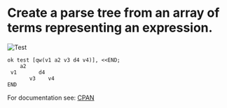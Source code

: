 # Create a parse tree from an array of terms representing an expression.

![Test](https://github.com/philiprbrenan/TreeTerm/workflows/Test/badge.svg)

```
ok test [qw(v1 a2 v3 d4 v4)], <<END;
    a2
 v1       d4
       v3    v4
END
```

For documentation see: [CPAN](https://metacpan.org/pod/Tree::Term)
